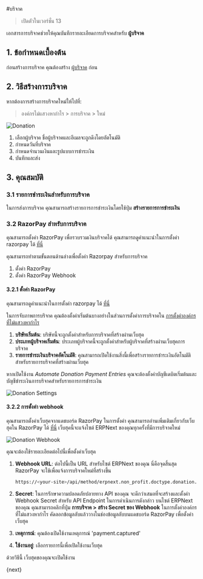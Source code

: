 <!-- add-breadcrumbs -->
#บริจาค

> เปิดตัวในเวอร์ชั่น 13

เอกสารการบริจาคช่วยให้คุณบันทึกรายละเอียดการบริจาคสำหรับ **ผู้บริจาค**

## 1. ข้อกำหนดเบื้องต้น

ก่อนสร้างการบริจาค คุณต้องสร้าง [ผู้บริจาค](/docs/user/manual/th/non_profit/donor) ก่อน

## 2. วิธีสร้างการบริจาค

หากต้องการสร้างการบริจาคใหม่ให้ไปที่:

> องค์กรไม่แสวงหากำไร > การบริจาค > ใหม่

<img class="screenshot" alt="Donation" src="{{docs_base_url}}/assets/img/non_profit/donation.png">

1. เลือกผู้บริจาค ชื่อผู้บริจาคและอีเมลจะถูกดึงโดยอัตโนมัติ
2. กำหนดวันที่บริจาค
3. กำหนดจำนวนเงินและรูปแบบการชำระเงิน
4. บันทึกและส่ง

## 3. คุณสมบัติ

### 3.1 รายการชำระเงินสำหรับการบริจาค

ในการส่งการบริจาค คุณสามารถสร้างรายการการชำระเงินโดยใช้ปุ่ม **สร้างรายการการชำระเงิน**

### 3.2 RazorPay สำหรับการบริจาค

คุณสามารถตั้งค่า RazorPay เพื่อรวบรวมเงินบริจาคได้ คุณสามารถดูคำแนะนำในการตั้งค่า razorpay ได้ [ที่นี่](/docs/user/manual/th/erpnext_integration/razorpay-integration)

คุณสามารถทำตามขั้นตอนด้านล่างเพื่อตั้งค่า Razorpay สำหรับการบริจาค

1. ตั้งค่า RazorPay
1. ตั้งค่า RazorPay Webhook

#### 3.2.1 ตั้งค่า RazorPay

คุณสามารถดูคำแนะนำในการตั้งค่า razorpay ได้ [ที่นี่](/docs/user/manual/th/erpnext_integration/razorpay-integration)

ในการจับภาพการบริจาค คุณต้องตั้งค่าเริ่มต้นบางอย่างในส่วนการตั้งค่าการบริจาคใน [การตั้งค่าองค์กรที่ไม่แสวงหากำไร](/docs/user/manual/th/non_profit/non_profit_settings)

1. **บริษัทเริ่มต้น**: บริษัทนี้จะถูกตั้งค่าสำหรับการบริจาคที่สร้างผ่านเว็บฮุค
1. **ประเภทผู้บริจาคเริ่มต้น**: ประเภทผู้บริจาคนี้จะถูกตั้งค่าสำหรับผู้บริจาคที่สร้างผ่านเว็บฮุคการบริจาค
1. **รายการชำระเงินบริจาคอัตโนมัติ**: คุณสามารถเปิดใช้งานสิ่งนี้เพื่อสร้างรายการชำระเงินอัตโนมัติสำหรับรายการบริจาคที่สร้างผ่านเว็บฮุค

หากเปิดใช้งาน _Automate Donation Payment Entries_ คุณจะต้องตั้งค่าบัญชีเดบิตเริ่มต้นและบัญชีชำระเงินการบริจาคสำหรับรายการการชำระเงิน

<img class="screenshot" alt="Donation Settings" src="{{docs_base_url}}/assets/img/non_profit/donation-settings.png">

#### 3.2.2 การตั้งค่า webhook

คุณสามารถตั้งค่าเว็บฮุคจากแดชบอร์ด RazorPay ในการตั้งค่า คุณสามารถอ่านเพิ่มเติมเกี่ยวกับเว็บฮุคใน RazorPay ได้ [ที่นี่](https://razorpay.com/docs/webhooks/) เว็บฮุคนี้จะแจ้งไซต์ ERPNext ของคุณทุกครั้งที่มีการบริจาคใหม่

<img class="screenshot" alt="Donation Webhook" src="{{docs_base_url}}/assets/img/non_profit/donation-webhook.png">

คุณจะต้องใช้รายละเอียดต่อไปนี้เพื่อตั้งค่าเว็บฮุค

1. **Webhook URL**: ต่อไปนี้เป็น URL สำหรับไซต์ ERPNext ของคุณ นี่คือจุดสิ้นสุด RazorPay จะใช้เพื่อแจ้งการบริจาคใหม่ที่สร้างขึ้น

    ```sh
    https://<your-site>/api/method/erpnext.non_profit.doctype.donation.donation.capture_razorpay_donations
    ```

2. **Secret**: ในการรักษาความปลอดภัยปลายทาง API ของคุณ จะดีกว่าเสมอที่จะสร้างและตั้งค่า Webhook Secret สำหรับ API Endpoint ในการดำเนินการดังกล่าว บนไซต์ ERPNext ของคุณ คุณสามารถคลิกที่ปุ่ม **การบริจาค > สร้าง Secret ของ Webhook** ในการตั้งค่าองค์กรที่ไม่แสวงหากำไร คัดลอกข้อมูลลับแล้ววางในช่องข้อมูลลับบนแดชบอร์ด RazorPay เพื่อตั้งค่าเว็บฮุค

3. **เหตุการณ์**: คุณต้องเปิดใช้งานเหตุการณ์ 'payment.captured'

4. **ใช้งานอยู่**: เลือกรายการนี้เพื่อเปิดใช้งานเว็บฮุค

ด้วยวิธีนี้ เว็บฮุคของคุณจะเปิดใช้งาน

{next}

